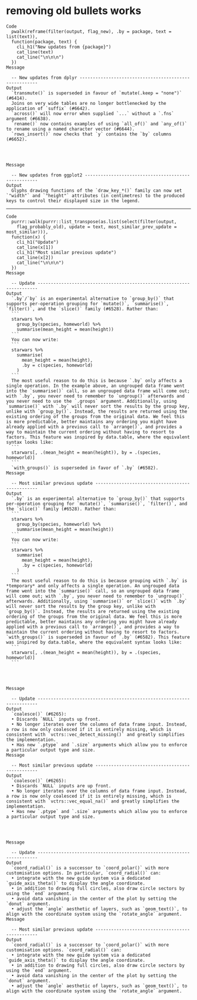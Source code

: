 # removing old bullets works

    Code
      pwalk(reframe(filter(output, flag_new), .by = package, text = list(text)),
      function(package, text) {
        cli_h1("New updates from {package}")
        cat_line(text)
        cat_line("\n\n\n")
      })
    Message
      
      -- New updates from dplyr ------------------------------------------------------
    Output
      `transmute()` is superseded in favour of `mutate(.keep = "none")` (#6414).
      Joins on very wide tables are no longer bottlenecked by the application of `suffix` (#6642).
      `across()` will now error when supplied `...` without a `.fns` argument (#6638).
      `rename()` now contains examples of using `all_of()` and `any_of()` to rename using a named character vector (#6644).
      `rows_insert()` now checks that `y` contains the `by` columns (#6652).
      
      
      
      
    Message
      
      -- New updates from ggplot2 ----------------------------------------------------
    Output
      Glyphs drawing functions of the `draw_key_*()` family can now set `"width"` and `"height"` attributes (in centimetres) to the produced keys to control their displayed size in the legend.
      
      
      
      

---

    Code
      purrr::walk(purrr::list_transpose(as.list(select(filter(output,
        flag_probably_old), update = text, most_similar_prev_update = most_similar))),
      function(x) {
        cli_h1("Update")
        cat_line(x[1])
        cli_h1("Most similar previous update")
        cat_line(x[2])
        cat_line("\n\n\n")
      })
    Message
      
      -- Update ----------------------------------------------------------------------
    Output
      `.by`/`by` is an experimental alternative to `group_by()` that supports per-operation grouping for `mutate()`, `summarise()`, `filter()`, and the `slice()` family (#6528). Rather than:
      ```
      starwars %>%
        group_by(species, homeworld) %>%
        summarise(mean_height = mean(height))
      ```
      You can now write:
      ```
      starwars %>%
        summarise(
          mean_height = mean(height),
          .by = c(species, homeworld)
        )
      ```
      The most useful reason to do this is because `.by` only affects a single operation. In the example above, an ungrouped data frame went into the `summarise()` call, so an ungrouped data frame will come out; with `.by`, you never need to remember to `ungroup()` afterwards and you never need to use the `.groups` argument. Additionally, using `summarise()` with `.by` will never sort the results by the group key, unlike with `group_by()`. Instead, the results are returned using the existing ordering of the groups from the original data. We feel this is more predictable, better maintains any ordering you might have already applied with a previous call to `arrange()`, and provides a way to maintain the current ordering without having to resort to factors. This feature was inspired by data.table, where the equivalent syntax looks like:
      ```
      starwars[, .(mean_height = mean(height)), by = .(species, homeworld)]
      ```
      `with_groups()` is superseded in favor of `.by` (#6582).
    Message
      
      -- Most similar previous update ------------------------------------------------
    Output
      `.by` is an experimental alternative to `group_by()` that supports per-operation grouping for `mutate()`, `summarise()`, `filter()`, and the `slice()` family (#6528). Rather than:
      ```
      starwars %>%
        group_by(species, homeworld) %>%
        summarise(mean_height = mean(height))
      ```
      You can now write:
      ```
      starwars %>%
        summarise(
          mean_height = mean(height),
          .by = c(species, homeworld)
        )
      ```
      The most useful reason to do this is because grouping with `.by` is *temporary* and only affects a single operation. An ungrouped data frame went into the `summarise()` call, so an ungrouped data frame will come out; with `.by`, you never need to remember to `ungroup()` afterwards. Additionally, using `summarise()` or `slice()` with `.by` will never sort the results by the group key, unlike with `group_by()`. Instead, the results are returned using the existing ordering of the groups from the original data. We feel this is more predictable, better maintains any ordering you might have already applied with a previous call to `arrange()`, and provides a way to maintain the current ordering without having to resort to factors. `with_groups()` is superseded in favour of `.by` (#6582). This feature was inspired by data.table, where the equivalent syntax looks like:
      ```
      starwars[, .(mean_height = mean(height)), by = .(species, homeworld)]
      ```
      
      
      
      
    Message
      
      -- Update ----------------------------------------------------------------------
    Output
      `coalesce()` (#6265):
      • Discards `NULL` inputs up front.
      • No longer iterates over the columns of data frame input. Instead, a row is now only coalesced if it is entirely missing, which is consistent with `vctrs::vec_detect_missing()` and greatly simplifies the implementation.
      • Has new `.ptype` and `.size` arguments which allow you to enforce a particular output type and size.
    Message
      
      -- Most similar previous update ------------------------------------------------
    Output
      `coalesce()` (#6265):
      • Discards `NULL` inputs are up front.
      • No longer iterates over the columns of data frame input. Instead, a row is now only coalesced if it is entirely missing, which is consistent with `vctrs::vec_equal_na()` and greatly simplifies the implementation.
      • Has new `.ptype` and `.size` arguments which allow you to enforce a particular output type and size.
      
      
      
      
    Message
      
      -- Update ----------------------------------------------------------------------
    Output
      `coord_radial()` is a successor to `coord_polar()` with more customisation options. In particular, `coord_radial()` can:
      • integrate with the new guide system via a dedicated `guide_axis_theta()` to display the angle coordinate.
      • in addition to drawing full circles, also draw circle sectors by using the `end` argument.
      • avoid data vanishing in the center of the plot by setting the `donut` argument.
      • adjust the `angle` aesthetic of layers, such as `geom_text()`, to align with the coordinate system using the `rotate_angle` argument.
    Message
      
      -- Most similar previous update ------------------------------------------------
    Output
      `coord_radial()` is a successor to `coord_polar()` with more customisation options. `coord_radial()` can:
      • integrate with the new guide system via a dedicated `guide_axis_theta()` to display the angle coordinate.
      • in addition to drawing full circles, also draw circle sectors by using the `end` argument.
      • avoid data vanishing in the center of the plot by setting the `donut` argument.
      • adjust the `angle` aesthetic of layers, such as `geom_text()`, to align with the coordinate system using the `rotate_angle` argument.
      
      
      
      

